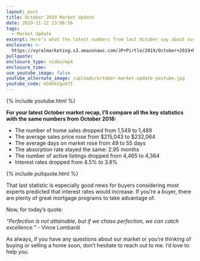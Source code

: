 ```yaml
---
layout: post
title: October 2019 Market Update
date: 2019-11-12 23:06:56
tags:
  - Market Update
excerpt: Here’s what the latest numbers from last October say about our market.
enclosure: >-
  https://vyralmarketing.s3.amazonaws.com/JP+Pirtle/2019/October+2019+Market+Update.mp4
pullquote:
enclosure_type: video/mp4
enclosure_time:
use_youtube_image: false
youtube_alternate_image: /uploads/october-market-update-youtube.jpg
youtube_code: mO4hkVgaO7I
---
```


{% include youtube.html %}

**For your latest October market recap, I’ll compare all the key statistics with the same numbers from October 2018:**

* The number of home sales dropped from 1,549 to 1,489
* The average sales price rose from $215,043 to $232,064
* The average days on market rose from 49 to 55 days
* The absorption rate stayed the same: 2.95 months
* The number of active listings dropped from 4,465 to 4,364
* Interest rates dropped from 4.5% to 3.8%

{% include pullquote.html %}

That last statistic is especially good news for buyers considering most experts predicted that interest rates would increase. If you’re a buyer, there are plenty of great mortgage programs to take advantage of.

Now, for today’s quote:

*“Perfection is not attainable, but if we chase perfection, we can catch excellence.”* - Vince Lombardi

As always, if you have any questions about our market or you’re thinking of buying or selling a home soon, don’t hesitate to reach out to me. I’d love to help you.